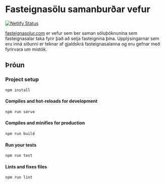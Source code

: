 # Fasteignasölu samanburðar vefur

[![Netlify Status](https://api.netlify.com/api/v1/badges/1de815a3-5906-44ad-9d8b-603a804e00e0/deploy-status)](https://app.netlify.com/sites/fasteignasolur/deploys)

[fasteignasolur.com](https://fasteignasolur.com) er vefur sem ber saman söluþóknunina sem fasteignasalar taka fyrir það að selja fasteignina þína. Upplýsingarnar sem eru inná síðunni er teknar af gjaldskrá fasteignasalanna og eru gefnar með fyrirvara um mistök.

## Þróun

### Project setup
```
npm install
```

#### Compiles and hot-reloads for development
```
npm run serve
```

#### Compiles and minifies for production
```
npm run build
```

#### Run your tests
```
npm run test
```

#### Lints and fixes files
```
npm run lint
```

